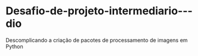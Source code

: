 # Desafio-de-projeto-intermediario---dio
Descomplicando a criação de pacotes de processamento de imagens em Python
